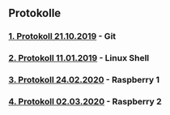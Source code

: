 ## Protokolle

### [1. Protokoll 21.10.2019](https://github.com/HTLMechatronics/m17-3ahme-la1-sx/blob/flelum17/protokolle/protokoll_2019-10-21_flelum17.md) - Git
### [2. Protokoll 11.01.2019](https://github.com/HTLMechatronics/m17-3ahme-la1-sx/blob/flelum17/protokolle/protokoll_2019-11-11_flelum17.md) - Linux Shell

### [3. Protokoll 24.02.2020](https://github.com/HTLMechatronics/m17-3ahme-la1-sx/blob/flelum17/protokolle/protokoll_2020-02-24_flelum17.md) - Raspberry 1

### [4. Protokoll 02.03.2020](https://github.com/HTLMechatronics/m17-3ahme-la1-sx/blob/flelum17/protokolle/protokoll_2020-03-02_flelum17.md) - Raspberry 2

